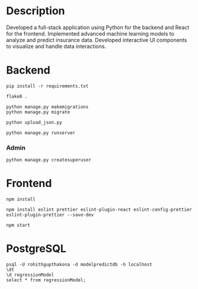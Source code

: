 # Description 
Developed a full-stack application using Python for the backend and React for the frontend.
Implemented advanced machine learning models to analyze and predict insurance data.
Developed interactive UI components to visualize and handle data interactions.

# Backend
    pip install -r requirements.txt
    
    flake8 .

    python manage.py makemigrations
    python manage.py migrate

    python upload_json.py

    python manage.py runserver
    
### Admin
    python manage.py createsuperuser 


# Frontend
    npm install 

    npm install eslint prettier eslint-plugin-react eslint-config-prettier eslint-plugin-prettier --save-dev

    npm start

# PostgreSQL
    psql -U rohithgupthakona -d modelpredictdb -h localhost
    \dt
    \d regressionModel
    select * from regressionModel;
